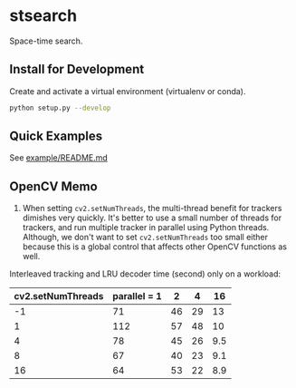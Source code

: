 # stsearch

Space-time search.


## Install for Development

Create and activate a virtual environment (virtualenv or conda).

```bash
python setup.py --develop
```

## Quick Examples

See [example/README.md](example/README.md)


## OpenCV Memo

1. When setting `cv2.setNumThreads`, the multi-thread benefit for trackers dimishes very quickly. It's better to use a small number of threads for trackers, and run multiple tracker in parallel using Python threads. Although, we don't want to set `cv2.setNumThreads` too small either because this is a global control that affects other OpenCV functions as well.

Interleaved tracking and LRU decoder time (second) only on a workload:

| cv2.setNumThreads | parallel = 1 | 2  | 4  | 16  |
|-------------------|--------------|----|----|-----|
| -1                | 71           | 46 | 29 | 13  |
| 1                 | 112          | 57 | 48 | 10  |
| 4                 | 78           | 45 | 26 | 9.5 |
| 8                 | 67           | 40 | 23 | 9.1 |
| 16                | 64           | 53 | 22 | 8.9 |
